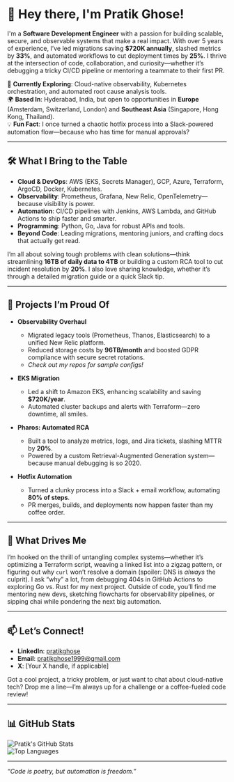 # 👋 Hey there, I'm Pratik Ghose!

I'm a **Software Development Engineer** with a passion for building scalable, secure, and observable systems that make a real impact. With over 5 years of experience, I’ve led migrations saving **$720K annually**, slashed metrics by **33%**, and automated workflows to cut deployment times by **25%**. I thrive at the intersection of code, collaboration, and curiosity—whether it’s debugging a tricky CI/CD pipeline or mentoring a teammate to their first PR.

🔭 **Currently Exploring**: Cloud-native observability, Kubernetes orchestration, and automated root cause analysis tools.  
🌍 **Based In**: Hyderabad, India, but open to opportunities in **Europe** (Amsterdam, Switzerland, London) and **Southeast Asia** (Singapore, Hong Kong, Thailand).  
💡 **Fun Fact**: I once turned a chaotic hotfix process into a Slack-powered automation flow—because who has time for manual approvals?

---

## 🛠️ What I Bring to the Table

- **Cloud & DevOps**: AWS (EKS, Secrets Manager), GCP, Azure, Terraform, ArgoCD, Docker, Kubernetes.  
- **Observability**: Prometheus, Grafana, New Relic, OpenTelemetry—because visibility is power.  
- **Automation**: CI/CD pipelines with Jenkins, AWS Lambda, and GitHub Actions to ship faster and smarter.  
- **Programming**: Python, Go, Java for robust APIs and tools.  
- **Beyond Code**: Leading migrations, mentoring juniors, and crafting docs that actually get read.

I’m all about solving tough problems with clean solutions—think streamlining **16TB of daily data to 4TB** or building a custom RCA tool to cut incident resolution by **20%**. I also love sharing knowledge, whether it’s through a detailed migration guide or a quick Slack tip.

---

## 🚀 Projects I’m Proud Of

- **Observability Overhaul**  
  - Migrated legacy tools (Prometheus, Thanos, Elasticsearch) to a unified New Relic platform.  
  - Reduced storage costs by **96TB/month** and boosted GDPR compliance with secure secret rotations.  
  - *Check out my repos for sample configs!*  

- **EKS Migration**  
  - Led a shift to Amazon EKS, enhancing scalability and saving **$720K/year**.  
  - Automated cluster backups and alerts with Terraform—zero downtime, all smiles.  

- **Pharos: Automated RCA**  
  - Built a tool to analyze metrics, logs, and Jira tickets, slashing MTTR by **20%**.  
  - Powered by a custom Retrieval-Augmented Generation system—because manual debugging is so 2020.

- **Hotfix Automation**  
  - Turned a clunky process into a Slack + email workflow, automating **80% of steps**.  
  - PR merges, builds, and deployments now happen faster than my coffee order.

---

## 🌟 What Drives Me

I’m hooked on the thrill of untangling complex systems—whether it’s optimizing a Terraform script, weaving a linked list into a zigzag pattern, or figuring out why `curl` won’t resolve a domain (spoiler: DNS is *always* the culprit). I ask “why” a lot, from debugging 404s in GitHub Actions to exploring Go vs. Rust for my next project. Outside of code, you’ll find me mentoring new devs, sketching flowcharts for observability pipelines, or sipping chai while pondering the next big automation.

---

## 📫 Let’s Connect!

- **LinkedIn**: [pratikghose](https://www.linkedin.com/in/pratikghose)  
- **Email**: pratikghose1999@gmail.com  
- **X**: [Your X handle, if applicable]  

Got a cool project, a tricky problem, or just want to chat about cloud-native tech? Drop me a line—I’m always up for a challenge or a coffee-fueled code review!

---

## 📊 GitHub Stats

![Pratik's GitHub Stats](https://github-readme-stats.vercel.app/api?username=pratikgh0se&show_icons=true&theme=radical)  
![Top Languages](https://github-readme-stats.vercel.app/api/top-langs/?username=pratikgh0se&layout=compact&theme=radical)

---

*“Code is poetry, but automation is freedom.”*  
